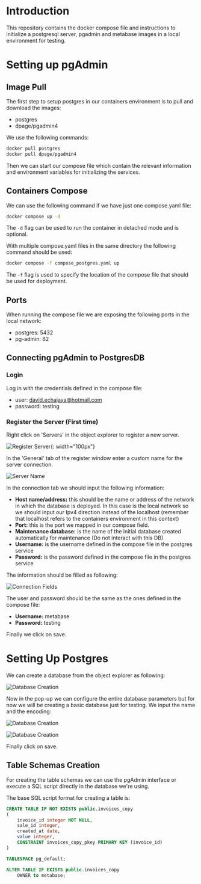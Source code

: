 # Introduction

This repository contains the docker compose file and instructions to initialize a postgresql server, pgadmin and metabase images in a local environment for testing.

# Setting up pgAdmin

## Image Pull

The first step to setup postgres in our containers environment is to pull and download the images:

* postgres
* dpage/pgadmin4

We use the following commands:

```bash
docker pull postgres
docker pull dpage/pgadmin4
```

Then we can start our compose file which contain the relevant information and environment variables for initializing the services.

## Containers Compose

We can use the following command if we have just one compose.yaml file:

```bash
docker compose up -d
```

The `-d` flag can be used to run the container in detached mode and is optional.

With multiple compose.yaml files in the same directory the following command should be used:

```bash
docker compose -f compose_postgres.yaml up
```

The `-f` flag is used to specify the location of the compose file that should be used for deployment.

## Ports

When running the compose file we are exposing the following ports in the local network:

* postgres: 5432
* pg-admin: 82

## Connecting pgAdmin to PostgresDB

### Login

Log in with the credentials defined in the compose file:

* user: david.echajaya@hotmail.com
* password: testing

### Register the Server (First time)

Right click on 'Servers' in the object explorer to register a new server.

![Register Server](src/server_reg.png){: width="100px"}

In the 'General' tab of the register window enter a custom name for the server connection.

![Server Name](src/server_gen.png)

In the connection tab we should input the following information:

* **Host name/address:** this should be the name or address of the network in which the database is deployed. In this case is the local network so we should input our Ipv4 direction instead of the localhost (remember that localhost refers to the containers environment in this context)
* **Port:** this is the port we mapped in our compose field.
* **Maintenance database:** is the name of the initial database created automatically for maintenance (Do not interact with this DB)
* **Username:** is the username defined in the compose file in the postgres service
* **Password:** is the password defined in the compose file in the postgres service

The information should be filled as following:

![Connection Fields](src/server_con.png)

The user and password should be the same as the ones defined in the compose file:

* **Username:** metabase
* **Password:** testing

Finally we click on save.

# Setting Up Postgres

We can create a database from the object explorer as following:

![Database Creation](src/create_db.png)

Now in the pop-up we can configure the entire database parameters but for now we will be creating a basic database just for testing. We input the name and the encoding:

![Database Creation](src/db_gen.png)

![Database Creation](src/db_def.png)

Finally click on save.

## Table Schemas Creation

For creating the table schemas we can use the pgAdmin interface or execute a SQL script directly in the database we're using.

The base SQL script format for creating a table is:

```SQL
CREATE TABLE IF NOT EXISTS public.invoices_copy
(
    invoice_id integer NOT NULL,
    sale_id integer,
    created_at date,
    value integer,
    CONSTRAINT invoices_copy_pkey PRIMARY KEY (invoice_id)
)

TABLESPACE pg_default;

ALTER TABLE IF EXISTS public.invoices_copy
    OWNER to metabase;
```
